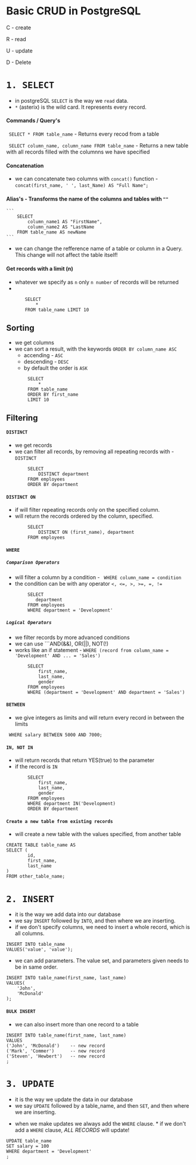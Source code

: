 # Basic CRUD in PostgreSQL

C - create

R - read

U - update

D - Delete

# ```1. SELECT``` 

- in postgreSQL ```SELECT``` is the way we ```read``` data.
- ```*``` (asterix) is the wild card. It represents every record.

#### Commands / Query's
``` SELECT * FROM table_name``` - Returns every recod from a table 

``` SELECT column_name, column_name FROM table_name``` - Returns a new table with all records filled with the columnns we have specified

#### Concatenation
  - we can concatenate two columns with ```concat()``` function - ```concat(first_name, ' ', last_Name) AS "Full Name";```


#### Alias's - Transforms the name of the columns and tables with ```""```

    ```
        SELECT
            column_name1 AS "FirstName", 
            column_name2 AS "LastName
        FROM table_name AS newName
    ```
    
  - we can change the refference name of a table or column in a Query. This change will not affect the table itself!

#### Get records with a limit (n)
- whatever we specify as ```n``` only ```n number``` of records will be returned
- 
 ```
        SELECT
            *
        FROM table_name LIMIT 10
  ```
## Sorting 
- we get columns
- we can sort a result, with the keywords ```ORDER BY column_name ASC```
  - accending - ```ASC```
  - descending - ```DESC```
  - by default the order is ```ASK```

```
        SELECT
            *
        FROM table_name
        ORDER BY first_name
        LIMIT 10
  ```

## Filtering 

#### ```DISTINCT```
- we get records
- we can filter all records, by removing all repeating records with - ```DISTINCT```
  
```
        SELECT
            DISTINCT department
        FROM employees
        ORDER BY department
  ```

#### ```DISTINCT ON```
- if will filter repeating records only on the specified column.
- will return the records ordered by the column, specified.
  
```
        SELECT
            DISTINCT ON (first_name), department
        FROM employees
 ```

#### ```WHERE```

##### ```Comparison Operators```
- will filter a column by a condition - ``` WHERE column_name = condition```
- the condition can be with any operator ```<, <=, >, >=, =, !=```

```
        SELECT
           department
        FROM employees
        WHERE department = 'Development'
 ```

##### ```Logical Operators```
- we filter records by more advanced conditions
- we can use ```AND(&&), OR(||), NOT(!)
- works like an if statement - ```WHERE (record from column_name = 'Development' AND ... = 'Sales')```

```
        SELECT
            first_name,
            last_name,
            gender
        FROM employees
        WHERE (department = 'Development' AND department = 'Sales')
 ```

#### ```BETWEEN```
- we give integers as limits and will return every record in between the limits

``` WHERE salary BETWEEN 5000 AND 7000;```

#### ```IN, NOT IN```
-  will return records that return YES(true) to the parameter
-  if the record is ```IN```

```
        SELECT
            first_name,
            last_name,
            gender
        FROM employees
        WHERE department IN('Development)
        ORDER BY department
 ```

#### ```Create a new table from existing records```
- will create a new table with the values specified, from another table

```
CREATE TABLE table_name AS
SELECT (
        id,
        first_name,
        last_name
)
FROM other_table_name;

```


# ```2. INSERT``` 
- it is the way we add data into our database
- we say ```INSERT``` followed by ```INTO```, and then where we are inserting.
- if we don't specify columns, we need to insert a whole record, which is all columns.

```
INSERT INTO table_name
VALUES('value', 'value');

```

- we can add parameters. The value set, and parameters given needs to be in same order.

```
INSERT INTO table_name(first_name, last_name)
VALUES(
    'John',
    'McDonald'
);

```

#### ```BULK INSERT```
- we can also insert more than one record to a table

```
INSERT INTO table_name(first_name, last_name)
VALUES
('John', 'McDonald')    -- new record
('Mark', 'Commer')      -- new record
('Steven', 'Hewbert')   -- new record
;

```


# ```3. UPDATE``` 
- it is the way we update the data in our database
- we say ```UPDATE``` followed by a table_name, and then ```SET```, and then where we are inserting.
  
* when we make updates we always add the ```WHERE``` clause. *
if we don't add a ```WHERE``` clause, _ALL RECORDS_ will update!

```
UPDATE table_name
SET salary = 100
WHERE department = 'Development'
;

```




